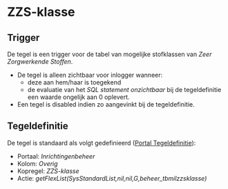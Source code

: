 # ZZS-klasse

## Trigger

De tegel is een trigger voor de tabel van mogelijke stofklassen van *Zeer Zorgwerkende Stoffen*.

- De tegel is alleen zichtbaar voor inlogger wanneer:
  - deze aan hem/haar is toegekend
  - de evaluatie van het *SQL statement onzichtbaar* bij de tegeldefinitie een waarde ongelijk aan 0 oplevert.
- Een tegel is disabled indien zo aangevinkt bij de tegeldefinitie.

## Tegeldefinitie

De tegel is standaard als volgt gedefinieerd ([Portal Tegeldefinitie](/docs/instellen_inrichten/portaldefinitie/portal_tegel.md)):

- Portaal: *Inrichtingenbeheer*
- Kolom: *Overig*
- Kopregel: *ZZS-klasse*
- Actie: *getFlexList(SysStandardList,nil,nil,G,beheer_tbmilzzsklasse)*
